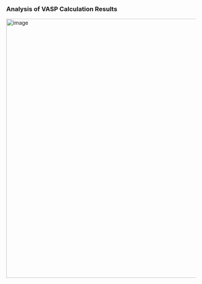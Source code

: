 ### Analysis of VASP Calculation Results

<img width="689" alt="image" src="https://github.com/CodersheepY/BrianNote/assets/87512544/3954d1d5-7026-4a50-b85a-4e9279e17623">
